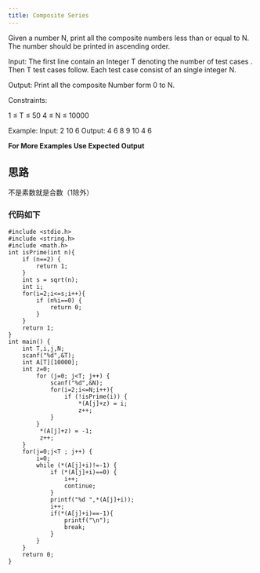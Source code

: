 ```yaml
---
title: Composite Series
---
```

Given a number N, print all the composite numbers less than or equal to N. The number should be printed in ascending order.

Input:
The first line contain an Integer T denoting the number of  test cases . Then T test cases follow. Each test case consist of an single integer N.

Output:
Print all the composite Number form 0 to N.

Constraints:

1 ≤ T ≤ 50
4 ≤ N ≤ 10000

Example:
Input:
2
10
6
Output:
4 6 8 9 10
4 6

**For More Examples Use Expected Output**

## 思路
不是素数就是合数（1除外）

### 代码如下


    #include <stdio.h>
    #include <string.h>
    #include <math.h>
    int isPrime(int n){
        if (n==2) {
            return 1;
        }
        int s = sqrt(n);
        int i;
        for(i=2;i<=s;i++){
            if (n%i==0) {
                return 0;
            }
        }
        return 1;
    }
    int main() {
        int T,i,j,N;
        scanf("%d",&T);
        int A[T][10000];
        int z=0;
            for (j=0; j<T; j++) {
                scanf("%d",&N);
                for(i=2;i<=N;i++){
                    if (!isPrime(i)) {
                        *(A[j]+z) = i;
                        z++;         
                }
            }
             *(A[j]+z) = -1;
             z++;
        }
        for(j=0;j<T ; j++) {
            i=0;
            while (*(A[j]+i)!=-1) {
                if (*(A[j]+i)==0) {
                    i++;
                    continue;
                }
                printf("%d ",*(A[j]+i));
                i++;
                if(*(A[j]+i)==-1){
                    printf("\n");
                    break;
                }
            }
        }
        return 0;
    }

